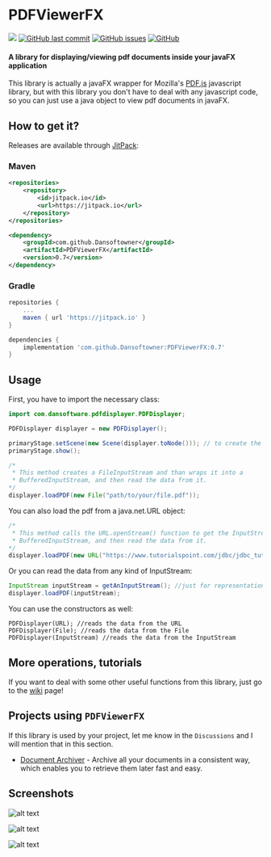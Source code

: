 # PDFViewerFX

[![](https://jitpack.io/v/Dansoftowner/PDFViewerFX.svg)](https://jitpack.io/#Dansoftowner/PDFViewerFX)
[![GitHub last commit](https://img.shields.io/github/last-commit/Dansoftowner/PDFViewerFX)](https://github.com/Dansoftowner/PDFViewerFX/commits/master)
[![GitHub issues](https://img.shields.io/github/issues/Dansoftowner/PDFViewerFX)](https://github.com/Dansoftowner/PDFViewerFX/issues)
[![GitHub](https://img.shields.io/github/license/Dansoftowner/PDFViewerFX)](LICENSE)

#### A library for displaying/viewing pdf documents inside your javaFX application
This library is actually a javaFX wrapper for Mozilla's [PDF.js](https://github.com/mozilla/pdf.js/) javascript library, but with this library you don't have to
deal with any javascript code, so you can just use a java object to view pdf documents in javaFX. 

## How to get it?

Releases are available through [JitPack](https://jitpack.io/#Dansoftowner/PDFViewerFX):

### Maven

```xml
<repositories>
    <repository>
        <id>jitpack.io</id>
        <url>https://jitpack.io</url>
    </repository>
</repositories>
```

```xml
<dependency>
    <groupId>com.github.Dansoftowner</groupId>
    <artifactId>PDFViewerFX</artifactId>
    <version>0.7</version>
</dependency>
```  

### Gradle

```groovy
repositories {
    ...
    maven { url 'https://jitpack.io' }
}
```

```groovy
dependencies {
    implementation 'com.github.Dansoftowner:PDFViewerFX:0.7'
}
```

## Usage

First, you have to import the necessary class:
```java
import com.dansoftware.pdfdisplayer.PDFDisplayer;
```

```java
PDFDisplayer displayer = new PDFDisplayer();

primaryStage.setScene(new Scene(displayer.toNode())); // to create the javaFX object from the displayer, you have to use the toNode() function 
primaryStage.show();

/*
 * This method creates a FileInputStream and than wraps it into a
 * BufferedInputStream, and then read the data from it.
*/
displayer.loadPDF(new File("path/to/your/file.pdf"));
```

You can also load the pdf from a java.net.URL object:
```java
/*
 * This method calls the URL.openStream() function to get the InputStream then wraps it into a
 * BufferedInputStream, and then read the data from it.
*/
displayer.loadPDF(new URL("https://www.tutorialspoint.com/jdbc/jdbc_tutorial.pdf"));
```

Or you can read the data from any kind of InputStream:
```java
InputStream inputStream = getAnInputStream(); //just for representation
displayer.loadPDF(inputStream);
```

You can use the constructors as well:
```
PDFDisplayer(URL); //reads the data from the URL
PDFDisplayer(File); //reads the data from the File
PDFDisplayer(InputStream) //reads the data from the InputStream 
```

## More operations, tutorials
If you want to deal with some other useful functions from this library, just go to the [wiki](https://github.com/Dansoftowner/PDFViewerFX/wiki) page! 

## Projects using `PDFViewerFX`
If this library is used by your project, let me know in the `Discussions` and I will mention that in this section.

* [Document Archiver](https://github.com/Document-Archiver/com.sophisticatedapps.archiving.document-archiver) - Archive all your documents in a consistent way, which enables you to retrieve them later fast and easy.

## Screenshots

![alt text](screenshots/1.jpg)

![alt text](screenshots/2.jpg)

![alt text](screenshots/3.jpg)
